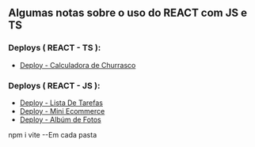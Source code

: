 ## Algumas notas sobre o uso do REACT com JS e TS

### Deploys ( REACT - TS ):

* [Deploy - Calculadora de Churrasco](https://churras-versao-final.vercel.app/)



### Deploys ( REACT - JS ):

* [Deploy - Lista De Tarefas](https://tarefas-com-jss.vercel.app/)
* [Deploy - Mini Ecommerce](https://asa-kappa.vercel.app)
* [Deploy - Albúm de Fotos](https://album-fotos-seven.vercel.app/)










npm i vite
--Em cada pasta




